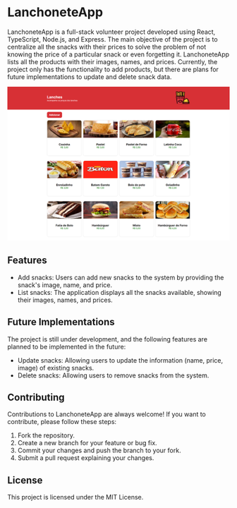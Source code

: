 # **LanchoneteApp**

LanchoneteApp is a full-stack volunteer project developed using React, TypeScript, Node.js, and Express. The main objective of the project is to centralize all the snacks with their prices to solve the problem of not knowing the price of a particular snack or even forgetting it. LanchoneteApp lists all the products with their images, names, and prices. Currently, the project only has the functionality to add products, but there are plans for future implementations to update and delete snack data.

![LanchoneteApp ON](./src/assets/lanchoneteF.png/)

## **Features**

* Add snacks: Users can add new snacks to the system by providing the snack's image, name, and price.
* List snacks: The application displays all the snacks available, showing their images, names, and prices.

## **Future Implementations**

The project is still under development, and the following features are planned to be implemented in the future:

* Update snacks: Allowing users to update the information (name, price, image) of existing snacks.
* Delete snacks: Allowing users to remove snacks from the system.

## **Contributing**

Contributions to LanchoneteApp are always welcome! If you want to contribute, please follow these steps:

1. Fork the repository.
2. Create a new branch for your feature or bug fix.
3. Commit your changes and push the branch to your fork.
4. Submit a pull request explaining your changes.

## **License**
This project is licensed under the MIT License.
